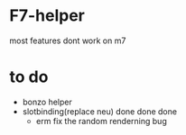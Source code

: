 # F7-helper
most features dont work on m7

# to do
- bonzo helper
- slotbinding(replace neu) done done done 
    - erm fix the random renderning bug
